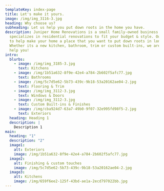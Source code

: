 ```yaml
---
templateKey: index-page
title: Let's make it yours.
image: /img/img_3116-3.jpg
heading: Why choose us?
subheading: Let us help you put down roots in the home you have.
description: Juniper Home Renovations is a small family-owned business that
  specializes in residential renovations to fit your budget & style. Our goal is
  to help make your home a place that you want to put down roots in long-term.
  Whether its a new kitchen, bathroom, trim or custom built-ins, we are ready to
  help you!
intro:
  blurbs:
    - image: /img/img_3185-3.jpg
      text: Kitchens
    - image: /img/1b51a632-8f9e-42e4-a784-2b602f5afc77.jpg
      text: Bathrooms
    - image: /img/5c7d5e62-5b73-439c-9b18-53a20162ae04-2.jpg
      text: Flooring & Trim
    - image: /img/img_3112-3.jpg
      text: Windows & Doors
    - image: /img/img_3112-3.jpg
      text: Custom Built-ins & Finishes
    - image: /img/cba924d7-63a7-49b0-9f07-32e995fd98f5-2.jpg
      text: Exteriors
  heading: Heading 1
  description: |
    Description 1
main:
  heading: "1"
  description: "2"
  image1:
    alt: Exteriors
    image: /img/1b51a632-8f9e-42e4-a784-2b602f5afc77.jpg
  image2:
    alt: Finishing & custom touches
    image: /img/5c7d5e62-5b73-439c-9b18-53a20162ae04-2.jpg
  image3:
    alt: Kitchens
    image: /img/659f6ee2-125f-43bd-ae1a-2ecd797022bb.jpg
---
```

